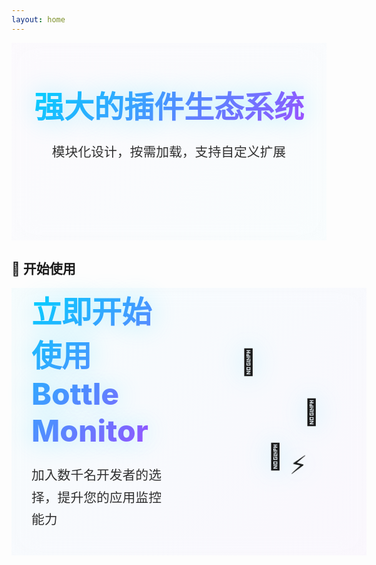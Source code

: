 ```yaml
---
layout: home
---
```


<HomeHero />

<ShowCase title="核心特性">
  <FeatureCards/>
</ShowCase>

<ShowCase title="技术架构">
  <TechCards/>
</ShowCase>

<TechGrid/>

<ShowCase title="性能指标">
  <StatsCards/>
</ShowCase>

<div class="ecosystem-showcase">
  <div class="ecosystem-header">
    <h2>强大的插件生态系统</h2>
    <p>模块化设计，按需加载，支持自定义扩展</p>
  </div>
  <ShowCase>
    <EcosystemCards/>
  </ShowCase>
</div>

## 🚀 开始使用

<div class="cta-showcase">
  <div class="cta-content">
    <h2>立即开始使用 Bottle Monitor</h2>
    <p>加入数千名开发者的选择，提升您的应用监控能力</p>
  </div>

  <div class="cta-visual">
    <div class="floating-elements">
      <div class="element element-1">🔮</div>
      <div class="element element-2">⚡</div>
      <div class="element element-3">🚀</div>
      <div class="element element-4">💎</div>
    </div>
  </div>
</div>

<style scoped>
/* 全局容器样式 - 确保全宽度铺满 */
.features-showcase,
.stats-showcase,
.ecosystem-showcase,
.cta-showcase {
  width: 100%;
  padding: 4rem 0;
  position: relative;
}

/* 生态展示区域 */
.ecosystem-showcase {
    background: linear-gradient(135deg, rgba(170, 68, 255, 0.02) 0%, rgba(0, 212, 255, 0.02) 100%);
    backdrop-filter: blur(20px);
  }
  
  .ecosystem-header {
    text-align: center;
    margin-bottom: 4rem;
    max-width: 1400px;
    margin-left: auto;
    margin-right: auto;
    padding: 0 2rem;
  }
  
  .ecosystem-header h2 {
    font-size: 3rem;
    font-weight: 800;
    background: linear-gradient(135deg, #00d4ff 0%, #aa44ff 100%);
    -webkit-background-clip: text;
    -webkit-text-fill-color: transparent;
    background-clip: text;
    margin: 0 0 1.5rem 0;
    text-shadow: 0 0 40px rgba(0, 212, 255, 0.3);
  }
  
  .ecosystem-header p {
    font-size: 1.3rem;
    color: var(--vp-c-text-2);
    margin: 0;
    opacity: 0.9;
  }

/* CTA 展示区域 */
.cta-showcase {
  background: linear-gradient(135deg, rgba(0, 212, 255, 0.03) 0%, rgba(170, 68, 255, 0.03) 100%);
  backdrop-filter: blur(20px);
}

.cta-showcase {
  display: grid;
  grid-template-columns: 1fr 1fr;
  gap: 5rem;
  align-items: center;
  max-width: 1400px;
  margin: 0 auto;
  padding: 0 2rem;
}

.cta-content h2 {
  font-size: 3rem;
  font-weight: 800;
  background: linear-gradient(135deg, #00d4ff 0%, #aa44ff 100%);
  -webkit-background-clip: text;
  -webkit-text-fill-color: transparent;
  background-clip: text;
  margin: 0 0 1.5rem 0;
  text-shadow: 0 0 40px rgba(0, 212, 255, 0.3);
}

.cta-content p {
  font-size: 1.3rem;
  color: var(--vp-c-text-2);
  margin: 0 0 2.5rem 0;
  line-height: 1.7;
  opacity: 0.9;
}

.cta-buttons {
  display: flex;
  gap: 1.5rem;
  flex-wrap: wrap;
}

.cta-visual {
  position: relative;
  height: 400px;
  display: flex;
  align-items: center;
  justify-content: center;
}

.floating-elements {
  position: relative;
  width: 100%;
  height: 100%;
}

.element {
  position: absolute;
  font-size: 2.5rem;
  animation: float 8s ease-in-out infinite;
  filter: drop-shadow(0 0 20px rgba(0, 212, 255, 0.3));
}

.element-1 {
  top: 20%;
  left: 20%;
  animation-delay: 0s;
}

.element-2 {
  top: 60%;
  right: 30%;
  animation-delay: 2s;
}

.element-3 {
  bottom: 30%;
  left: 40%;
  animation-delay: 4s;
}

.element-4 {
  top: 40%;
  right: 20%;
  animation-delay: 6s;
}

@keyframes float {
  0%, 100% {
    transform: translateY(0px) rotate(0deg) scale(1);
  }
  50% {
    transform: translateY(-30px) rotate(15deg) scale(1.1);
  }
}

/* 响应式设计 */
@media (max-width: 1200px) {
  .features-grid,
  .stats-grid,
  .ecosystem-grid {
    max-width: 1000px;
  }

  .cta-showcase {
    max-width: 1000px;
  }
}

@media (max-width: 768px) {
  .features-showcase,
  .stats-showcase,
  .ecosystem-showcase,
  .cta-showcase {
    padding: 3rem 0;
  }

   .features-grid {
        grid-template-columns: 1fr;
        gap: 2rem;
        padding: 0 1.5rem;
    }

  .stats-grid {
    grid-template-columns: repeat(2, 1fr);
    gap: 2rem;
    padding: 0 1.5rem;
  }

  .ecosystem-grid {
    grid-template-columns: 1fr;
    gap: 2rem;
    padding: 0 1.5rem;
  }

  .ecosystem-header {
    padding: 0 1.5rem;
  }

  .ecosystem-header h2 {
    font-size: 2.5rem;
  }

  .cta-showcase {
    grid-template-columns: 1fr;
    gap: 3rem;
    padding: 0 1.5rem;
  }

  .cta-content h2 {
    font-size: 2.5rem;
  }

  .cta-buttons {
    flex-direction: column;
    align-items: center;
  }

  .stat-card,
  .ecosystem-item {
    padding: 2rem;
  }

  .stat-number {
    font-size: 2.5rem;
  }

  .ecosystem-icon {
    font-size: 3rem;
  }
}

@media (max-width: 480px) {
  .stats-grid {
    grid-template-columns: 1fr;
  }

  .features-grid,
  .stats-grid,
  .ecosystem-grid {
    padding: 0 1rem;
  }

  .ecosystem-header,
  .cta-showcase {
    padding: 0 1rem;
  }

  .ecosystem-header h2 {
    font-size: 2rem;
  }

  .cta-content h2 {
    font-size: 2rem;
  }

  .ecosystem-item {
    padding: 1.5rem;
  }

  .stat-icon,
  .ecosystem-icon {
    font-size: 2.5rem;
  }
}
</style>
